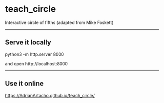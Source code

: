 # teach_circle
Interactive circle of fifths (adapted from Mike Foskett)

---

## Serve it locally

python3 -m http.server 8000

and open http://localhost:8000

---

## Use it online 

https://AdrianArtacho.github.io/teach_circle/